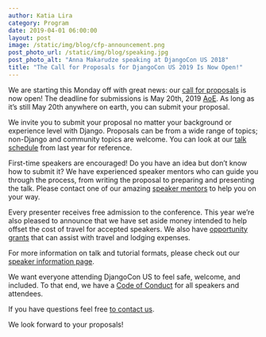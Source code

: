 ```yaml
---
author: Katia Lira
category: Program
date: 2019-04-01 06:00:00
layout: post
image: /static/img/blog/cfp-announcement.png
post_photo_url: /static/img/blog/speaking.jpg
post_photo_alt: "Anna Makarudze speaking at DjangoCon US 2018"
title: "The Call for Proposals for DjangoCon US 2019 Is Now Open!"
---
```

We are starting this Monday off with great news: our [call for proposals](https://www.papercall.io/djangocon-us-2019) is now open! The deadline for submissions is May 20th, 2019 [AoE](https://time.is/compare/0000_21_May_2019_in_Anywhere_on_Earth). As long as it’s still May 20th anywhere on earth, you can submit your proposal.

We invite you to submit your proposal no matter your background or experience level with Django. Proposals can be from a wide range of topics; non-Django and community topics are welcome. You can look at our [talk schedule](https://2018.djangocon.us/talks/) from last year for reference.

First-time speakers are encouraged! Do you have an idea but don’t know how to submit it? We have experienced speaker mentors who can guide you through the process, from writing the proposal to preparing and presenting the talk. Please contact one of our amazing [speaker mentors](https://2019.djangocon.us/speaking/speaker-resources/) to help you on your way.

Every presenter receives free admission to the conference. This year we’re also pleased to announce that we have set aside money intended to help offset the cost of travel for accepted speakers. We also have [opportunity grants](https://2019.djangocon.us/opportunity-grants/) that can assist with travel and lodging expenses.

For more information on talk and tutorial formats, please check out our [speaker information page](https://2019.djangocon.us/speaking/).

We want everyone attending DjangoCon US to feel safe, welcome, and included. To that end, we have a [Code of Conduct](https://2019.djangocon.us/conduct/) for all speakers and attendees.

If you have questions feel free [to contact us](mailto:hello@djangocon.us).

We look forward to your proposals!
